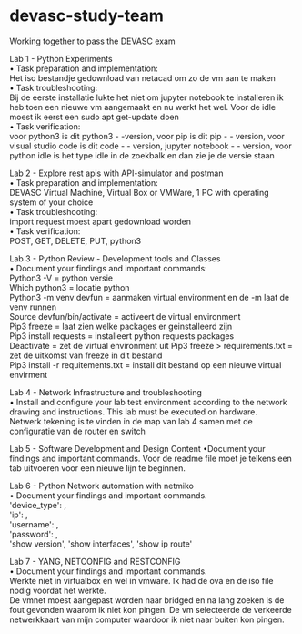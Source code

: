 # devasc-study-team
Working together to pass the DEVASC exam

Lab 1 - Python Experiments   
• Task preparation and implementation:   
  Het iso bestandje gedownload van netacad om zo de vm aan te maken   
• Task troubleshooting:   
  Bij de eerste installatie lukte het niet om jupyter notebook te installeren ik heb toen een nieuwe vm aangemaakt en nu werkt het wel. Voor de idle moest ik eerst een sudo apt get-update doen  
• Task verification:      
  voor python3 is dit python3 - -version, voor pip is dit pip - - version, voor visual studio code is dit code - - version, jupyter notebook - -  version, voor python idle is het type idle in de zoekbalk en dan zie je de     versie staan 

Lab 2 - Explore rest apis with API-simulator and postman  
• Task preparation and implementation:  
  DEVASC Virtual Machine, Virtual Box or VMWare, 1 PC with operating system of your choice  
• Task troubleshooting:  
  import request moest apart gedownload worden   
• Task verification:  
  POST, GET, DELETE, PUT, python3 

Lab 3 - Python Review - Development tools and Classes  
• Document your findings and important commands:  
  Python3 -V = python versie  
  Which python3 = locatie python  
  Python3 -m venv devfun = aanmaken virtual environment en de -m laat de venv runnen   
  Source devfun/bin/activate = activeert de virtual environment  
  Pip3 freeze = laat zien welke packages er geinstalleerd zijn  
  Pip3 install requests = installeert python requests packages  
  Deactivate = zet de virtual environment uit 
  Pip3 freeze > requirements.txt = zet de uitkomst van freeze in dit bestand   
  Pip3 install -r requitements.txt = install dit bestand op een nieuwe virtual envirment   
  
Lab 4 - Network Infrastructure and troubleshooting    
• Install and configure your lab test environment according to the network drawing and instructions. This lab must be executed on hardware.  
  Netwerk tekening is te vinden in de map van lab 4 samen met de configuratie van de router en switch 

Lab 5 - Software Development and Design Content 
•Document your findings and important commands. 
  Voor de readme file moet je telkens een tab uitvoeren voor een nieuwe lijn te beginnen.  

Lab 6 - Python Network automation with netmiko  
• Document your findings and important commands.  
    'device_type': ,    
        'ip': ,   
        'username': ,  
        'password': ,   
        'show version', 'show interfaces', 'show ip route'  
        
Lab 7 - YANG, NETCONFIG and RESTCONFIG  
• Document your findings and important commands.  
Werkte niet in virtualbox en wel in vmware. Ik had de ova en de iso file nodig voordat het werkte.   
De vmnet moest aangepast worden naar bridged en na lang zoeken is de fout gevonden waarom ik niet kon pingen. De vm selecteerde de verkeerde netwerkkaart van mijn computer waardoor ik niet naar buiten kon pingen.   
